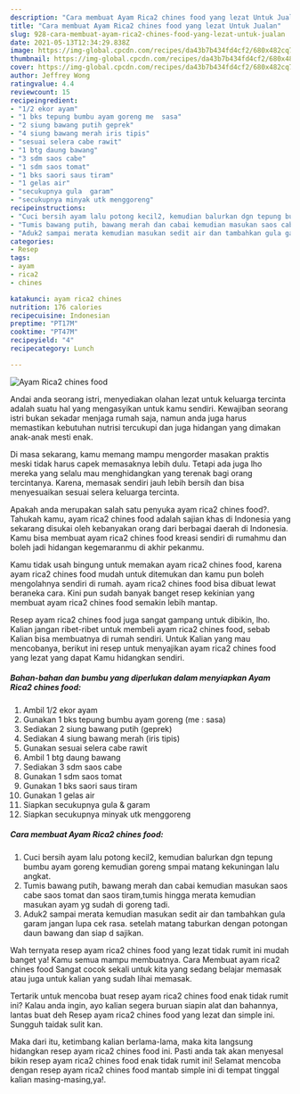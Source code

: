 ```yaml
---
description: "Cara membuat Ayam Rica2 chines food yang lezat Untuk Jualan"
title: "Cara membuat Ayam Rica2 chines food yang lezat Untuk Jualan"
slug: 928-cara-membuat-ayam-rica2-chines-food-yang-lezat-untuk-jualan
date: 2021-05-13T12:34:29.838Z
image: https://img-global.cpcdn.com/recipes/da43b7b434fd4cf2/680x482cq70/ayam-rica2-chines-food-foto-resep-utama.jpg
thumbnail: https://img-global.cpcdn.com/recipes/da43b7b434fd4cf2/680x482cq70/ayam-rica2-chines-food-foto-resep-utama.jpg
cover: https://img-global.cpcdn.com/recipes/da43b7b434fd4cf2/680x482cq70/ayam-rica2-chines-food-foto-resep-utama.jpg
author: Jeffrey Wong
ratingvalue: 4.4
reviewcount: 15
recipeingredient:
- "1/2 ekor ayam"
- "1 bks tepung bumbu ayam goreng me  sasa"
- "2 siung bawang putih geprek"
- "4 siung bawang merah iris tipis"
- "sesuai selera cabe rawit"
- "1 btg daung bawang"
- "3 sdm saos cabe"
- "1 sdm saos tomat"
- "1 bks saori saus tiram"
- "1 gelas air"
- "secukupnya gula  garam"
- "secukupnya minyak utk menggoreng"
recipeinstructions:
- "Cuci bersih ayam lalu potong kecil2, kemudian balurkan dgn tepung bumbu ayam goreng kemudian goreng smpai matang kekuningan lalu angkat."
- "Tumis bawang putih, bawang merah dan cabai kemudian masukan saos cabe saos tomat dan saos tiram,tumis hingga merata kemudian masukan ayam yg sudah di goreng tadi."
- "Aduk2 sampai merata kemudian masukan sedit air dan tambahkan gula garam jangan lupa cek rasa. setelah matang taburkan dengan potongan daun bawang dan siap d sajikan."
categories:
- Resep
tags:
- ayam
- rica2
- chines

katakunci: ayam rica2 chines 
nutrition: 176 calories
recipecuisine: Indonesian
preptime: "PT17M"
cooktime: "PT47M"
recipeyield: "4"
recipecategory: Lunch

---
```



![Ayam Rica2 chines food](https://img-global.cpcdn.com/recipes/da43b7b434fd4cf2/680x482cq70/ayam-rica2-chines-food-foto-resep-utama.jpg)

Andai anda seorang istri, menyediakan olahan lezat untuk keluarga tercinta adalah suatu hal yang mengasyikan untuk kamu sendiri. Kewajiban seorang istri bukan sekadar menjaga rumah saja, namun anda juga harus memastikan kebutuhan nutrisi tercukupi dan juga hidangan yang dimakan anak-anak mesti enak.

Di masa  sekarang, kamu memang mampu mengorder masakan praktis meski tidak harus capek memasaknya lebih dulu. Tetapi ada juga lho mereka yang selalu mau menghidangkan yang terenak bagi orang tercintanya. Karena, memasak sendiri jauh lebih bersih dan bisa menyesuaikan sesuai selera keluarga tercinta. 



Apakah anda merupakan salah satu penyuka ayam rica2 chines food?. Tahukah kamu, ayam rica2 chines food adalah sajian khas di Indonesia yang sekarang disukai oleh kebanyakan orang dari berbagai daerah di Indonesia. Kamu bisa membuat ayam rica2 chines food kreasi sendiri di rumahmu dan boleh jadi hidangan kegemaranmu di akhir pekanmu.

Kamu tidak usah bingung untuk memakan ayam rica2 chines food, karena ayam rica2 chines food mudah untuk ditemukan dan kamu pun boleh mengolahnya sendiri di rumah. ayam rica2 chines food bisa dibuat lewat beraneka cara. Kini pun sudah banyak banget resep kekinian yang membuat ayam rica2 chines food semakin lebih mantap.

Resep ayam rica2 chines food juga sangat gampang untuk dibikin, lho. Kalian jangan ribet-ribet untuk membeli ayam rica2 chines food, sebab Kalian bisa membuatnya di rumah sendiri. Untuk Kalian yang mau mencobanya, berikut ini resep untuk menyajikan ayam rica2 chines food yang lezat yang dapat Kamu hidangkan sendiri.

<!--inarticleads1-->

##### Bahan-bahan dan bumbu yang diperlukan dalam menyiapkan Ayam Rica2 chines food:

1. Ambil 1/2 ekor ayam
1. Gunakan 1 bks tepung bumbu ayam goreng (me : sasa)
1. Sediakan 2 siung bawang putih (geprek)
1. Sediakan 4 siung bawang merah (iris tipis)
1. Gunakan sesuai selera cabe rawit
1. Ambil 1 btg daung bawang
1. Sediakan 3 sdm saos cabe
1. Gunakan 1 sdm saos tomat
1. Gunakan 1 bks saori saus tiram
1. Gunakan 1 gelas air
1. Siapkan secukupnya gula &amp; garam
1. Siapkan secukupnya minyak utk menggoreng




<!--inarticleads2-->

##### Cara membuat Ayam Rica2 chines food:

1. Cuci bersih ayam lalu potong kecil2, kemudian balurkan dgn tepung bumbu ayam goreng kemudian goreng smpai matang kekuningan lalu angkat.
1. Tumis bawang putih, bawang merah dan cabai kemudian masukan saos cabe saos tomat dan saos tiram,tumis hingga merata kemudian masukan ayam yg sudah di goreng tadi.
1. Aduk2 sampai merata kemudian masukan sedit air dan tambahkan gula garam jangan lupa cek rasa. setelah matang taburkan dengan potongan daun bawang dan siap d sajikan.




Wah ternyata resep ayam rica2 chines food yang lezat tidak rumit ini mudah banget ya! Kamu semua mampu membuatnya. Cara Membuat ayam rica2 chines food Sangat cocok sekali untuk kita yang sedang belajar memasak atau juga untuk kalian yang sudah lihai memasak.

Tertarik untuk mencoba buat resep ayam rica2 chines food enak tidak rumit ini? Kalau anda ingin, ayo kalian segera buruan siapin alat dan bahannya, lantas buat deh Resep ayam rica2 chines food yang lezat dan simple ini. Sungguh taidak sulit kan. 

Maka dari itu, ketimbang kalian berlama-lama, maka kita langsung hidangkan resep ayam rica2 chines food ini. Pasti anda tak akan menyesal bikin resep ayam rica2 chines food enak tidak rumit ini! Selamat mencoba dengan resep ayam rica2 chines food mantab simple ini di tempat tinggal kalian masing-masing,ya!.

